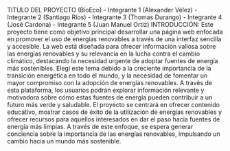 TITULO DEL PROYECTO (BioEco) -	Integrante 1 (Alexander Vélez) -	Integrante 2 (Santiago Ríos) -	Integrante 3 (Thomas Durango) -	Integrante 4 (José Cardona) -	Integrante 5 (Juan Manuel Ortiz)  INTRODUCCIÓN:  Este proyecto tiene como objetivo principal desarrollar una página web enfocada en promover el uso de energías renovables a través de una interfaz sencilla y accesible. La web está diseñada para ofrecer información valiosa sobre las energías renovables y su relevancia en la lucha contra el cambio climático, destacando la necesidad urgente de adoptar fuentes de energía más sostenibles. Elegí este tema debido a la creciente importancia de la transición energética en todo el mundo, y la necesidad de fomentar un mayor compromiso con la adopción de energías renovables. A través de esta plataforma, los usuarios podrán explorar información relevante y motivadora sobre cómo estas fuentes de energía pueden contribuir a un futuro más verde y saludable. El proyecto se centrará en ofrecer contenido educativo, mostrar casos de éxito de la utilización de energías renovables y ofrecer recursos para aquellos interesados en dar el paso hacia fuentes de energía más limpias. A través de este enfoque, se espera generar conciencia sobre la importancia de las energías renovables, impulsando un cambio hacia un mundo más sostenible.
